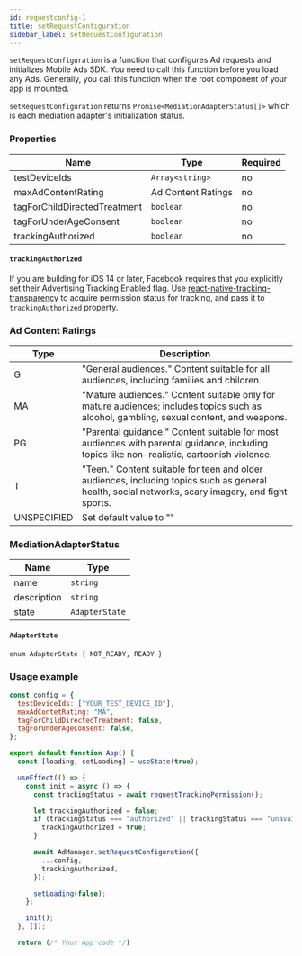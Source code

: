 ```yaml
---
id: requestconfig-1
title: setRequestConfiguration
sidebar_label: setRequestConfiguration
---
```


`setRequestConfiguration` is a function that configures Ad requests and initializes Mobile Ads SDK. You need to call this function before you load any Ads. Generally, you call this function when the root component of your app is mounted.

`setRequestConfiguration` returns `Promise<MediationAdapterStatus[]>` which is each mediation adapter's initialization status.

### Properties

| Name                         | Type               | Required |
|------------------------------|--------------------|----------|
| testDeviceIds                | `Array<string>`    | no       |
| maxAdContentRating           | Ad Content Ratings | no       |
| tagForChildDirectedTreatment | `boolean`          | no       |
| tagForUnderAgeConsent        | `boolean`          | no       |
| trackingAuthorized           | `boolean`          | no       |

#### `trackingAuthorized`

If you are building for iOS 14 or later, Facebook requires that you explicitly set their Advertising Tracking Enabled flag. Use [react-native-tracking-transparency](https://github.com/mrousavy/react-native-tracking-transparency) to acquire permission status for tracking, and pass it to `trackingAuthorized` property.

### Ad Content Ratings

| Type        | Description                                                                                                                                       |
|-------------|---------------------------------------------------------------------------------------------------------------------------------------------------|
| G           | "General audiences." Content suitable for all audiences, including families and children.                                                         |
| MA          | "Mature audiences." Content suitable only for mature audiences; includes topics such as alcohol, gambling, sexual content, and weapons.           |
| PG          | "Parental guidance." Content suitable for most audiences with parental guidance, including topics like non-realistic, cartoonish violence.        |
| T           | "Teen." Content suitable for teen and older audiences, including topics such as general health, social networks, scary imagery, and fight sports. |
| UNSPECIFIED | Set default value to ""                                                                                                                           |

### MediationAdapterStatus

| Name        | Type           |
|-------------|----------------|
| name        | `string`       |
| description | `string`       |
| state       | `AdapterState` |

#### `AdapterState`

`enum AdapterState { NOT_READY, READY }`

### Usage example

```js
const config = {
  testDeviceIds: ["YOUR_TEST_DEVICE_ID"],
  maxAdContetRating: "MA",
  tagForChildDirectedTreatment: false,
  tagForUnderAgeConsent: false,
};

export default function App() {
  const [loading, setLoading] = useState(true);

  useEffect(() => {
    const init = async () => {
      const trackingStatus = await requestTrackingPermission();

      let trackingAuthorized = false;
      if (trackingStatus === "authorized" || trackingStatus === "unavailable") {
        trackingAuthorized = true;
      }

      await AdManager.setRequestConfiguration({
        ...config,
        trackingAuthorized,
      });

      setLoading(false);
    };

    init();
  }, []);

  return (/* Your App code */)
```
